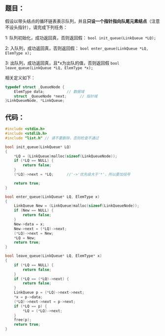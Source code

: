 ## 题目：

假设以带头结点的循环链表表示队列，并且**只设一个指针指向队尾元素结点**（注意不设头指针），请完成下列任务：

1: 队列初始化，成功返回真，否则返回假： `bool init_queue(LinkQueue *LQ);`  

2: 入队列，成功返回真，否则返回假： `bool enter_queue(LinkQueue *LQ, ElemType x);`  

3: 出队列，成功返回真，且*x为出队的值，否则返回假 `bool leave_queue(LinkQueue *LQ, ElemType *x);`

相关定义如下：

```cpp
typedef struct _QueueNode {
    ElemType data;          // 数据域
    struct _QueueNode *next;      // 指针域
}LinkQueueNode, *LinkQueue;
```

## 代码：

```c
#include <stdio.h>
#include <stdlib.h>
#include "list.h" // 请不要删除，否则检查不通过

bool init_queue(LinkQueue* LQ)
{
    *LQ = (LinkQueue)malloc(sizeof(LinkQueueNode));
    if (*LQ == NULL) {
        return false;
    }
    (*LQ)->next = *LQ;      //'->'优先级大于'*'，所以要加括号

    return true;
}

bool enter_queue(LinkQueue* LQ, ElemType x)
{
    LinkQueue New = (LinkQueue)malloc(sizeof(LinkQueueNode));
    if (New == NULL) {
        return false;
    }
    New->data = x;
    New->next = (*LQ)->next;
    (*LQ)->next = New;
    *LQ = New;
    return true;
}

bool leave_queue(LinkQueue* LQ, ElemType* x)
{
    if (*LQ == NULL) {
        return false;
    }
    if (*LQ == (*LQ)->next) {
        return false;
    }
    LinkQueue p = (*LQ)->next->next;
    *x = p->data;
    (*LQ)->next->next = p->next;
    if (*LQ == p) {
        *LQ = (*LQ)->next;
    }
    free(p);
    return true;
}
```


